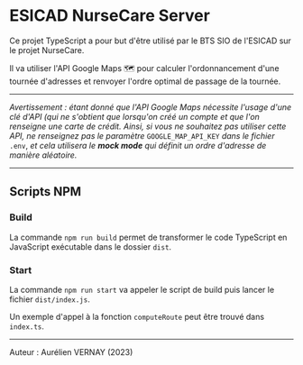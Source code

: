 # ESICAD NurseCare Server

Ce projet TypeScript a pour but d'être utilisé par le BTS SIO de l'ESICAD sur le projet NurseCare.

Il va utiliser l'API Google Maps 🗺 pour calculer l'ordonnancement d'une tournée d'adresses et renvoyer l'ordre optimal de passage de la tournée.

---

_Avertissement : étant donné que l'API Google Maps nécessite l'usage d'une clé d'API (qui ne s'obtient que lorsqu'on créé un compte et que l'on renseigne une carte de crédit. Ainsi, si vous ne souhaitez pas utiliser cette API, ne renseignez pas le paramètre_ `GOOGLE_MAP_API_KEY` _dans le fichier_ `.env`, _et cela utilisera le **mock mode** qui définit un ordre d'adresse de manière aléatoire._

---

## Scripts NPM

### Build

La commande `npm run build` permet de transformer le code TypeScript en JavaScript exécutable dans le dossier `dist`.

### Start

La commande `npm run start` va appeler le script de build puis lancer le fichier `dist/index.js`.

Un exemple d'appel à la fonction `computeRoute` peut être trouvé dans `index.ts`.

---

Auteur : Aurélien VERNAY (2023)
